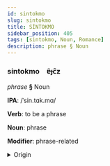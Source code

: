 ```yaml
---
id: sintokmo
slug: sintokmo
title: SİNTOKMO
sidebar_position: 405
tags: [sintokmo, Noun, Romance]
description: phrase § Noun
---
```


### sintokmo&emsp;<span kind="abugida">ɐ̃ɟc̑ƶ</span>

*phrase* **§** Noun

**IPA**: /ˈsin.tɑk.mɑ/

**Verb**: to be a phrase

**Noun**: phrase

**Modifier**: phrase-related

<details>
    <summary>Origin</summary>
    Italian sintagma /sinˈtaɡ.ma/<br/>
    <em>Romance Language Family</em>
</details>